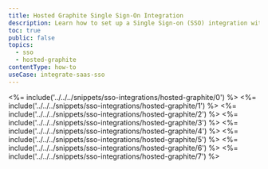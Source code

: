 ```yaml
---
title: Hosted Graphite Single Sign-On Integration
description: Learn how to set up a Single Sign-on (SSO) integration with Hosted Graphite and Auth0.
toc: true
public: false
topics:
  - sso
  - hosted-graphite
contentType: how-to
useCase: integrate-saas-sso
---
```

<%= include('../../../snippets/sso-integrations/hosted-graphite/0') %> 
<%= include('../../../snippets/sso-integrations/hosted-graphite/1') %> 
<%= include('../../../snippets/sso-integrations/hosted-graphite/2') %> 
<%= include('../../../snippets/sso-integrations/hosted-graphite/3') %> 
<%= include('../../../snippets/sso-integrations/hosted-graphite/4') %> 
<%= include('../../../snippets/sso-integrations/hosted-graphite/5') %> 
<%= include('../../../snippets/sso-integrations/hosted-graphite/6') %>
<%= include('../../../snippets/sso-integrations/hosted-graphite/7') %>
